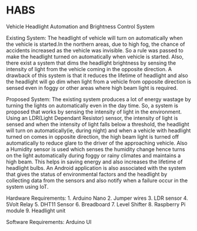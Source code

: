 # HABS
Vehicle Headlight Automation and Brightness Control System

Existing System:
    The headlight of vehicle will turn on automatically when the vehicle is started.In the northern areas, due to high fog, the chance of accidents increased as the vehicle was invisible. So a rule was passed to make the headlight turned on automatically when vehicle is started. Also, there exist a system that dims the headlight brightness by sensing the intensity of light from the vehicle coming in the opposite direction. A drawback of this system is that it reduces the lifetime of headlight and also the headlight will go dim when light from a vehicle from opposite direction is sensed even in foggy or other areas where high beam light is required.
    
Proposed System:
    The existing system produces a lot of energy wastage by turning the lights on automatically even in the day time. So, a system is proposed that works by sensing the intensity of light in the environment. Using an LDR(Light Dependant Resistor) sensor, the intensity of light is sensed and when the intensity of light falls below a threshold, the headlight will turn on automatically(ie, during night) and when a vehicle with headlight turned on comes in opposite direction, the high beam light is turned off automatically to reduce glare to the driver of the approaching vehicle. Also a Humidity sensor is used which senses the humidity change hence turns on the light automatically during foggy or rainy climates and maintains a high beam. This helps in saving energy and also increases the lifetime of headlight bulbs. An Android application is also associated with the system that gives the status of environmental factors and the headlight by collecting data from the sensors and also notify when a failure occur in the system using IoT.
    
Hardware Requirements:
    1. Arduino Nano 
    2. Jumper wires
    3. LDR sensor
    4. 5Volt Relay
    5. DHT11 Sensor
    6. Breadboard
    7. Level Shifter
    8. Raspberry Pi module
    9. Headlight unit

Software Requirements:
    Arduino UI


